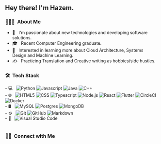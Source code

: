 <h2> Hey there! I'm Hazem.</h2>

<h3> 👨🏻‍💻 &nbsp;About Me </h3>

- 🤔 &nbsp; I'm passionate about new technologies and developing software solutions.
- 🎓 &nbsp; Recent Computer Engineering graduate.
- 🌱 &nbsp; Interested in learning more about Cloud Architecture, Systems Design and Machine Learning.
- ✍️ &nbsp; Practicing Translation and Creative writing as hobbies/side hustles.

<h3> 🛠 &nbsp;Tech Stack</h3>

<div>
- 💻 &nbsp;
<img alt="Python" src="https://img.shields.io/badge/-Python-333333?style=flat&logo=Python">
<img alt="Javascript" src="https://img.shields.io/badge/-Javascript-333333?style=flat&logo=Javascript">
<img alt="Java" src="https://img.shields.io/badge/-Java-333333?style=flat&logo=Java">
<img alt="C++" src="https://img.shields.io/badge/-C++-333333?style=flat&logo=C%2B%2B">
</div>
<div>
- 🌐 &nbsp;
<img alt="HTML5" src="https://img.shields.io/badge/-HTML5-333333?style=flat&logo=HTML5">
<img alt="CSS" src="https://img.shields.io/badge/-CSS-333333?style=flat&logo=CSS">
<img alt="Typescript" src="https://img.shields.io/badge/-Typescript-333333?style=flat&logo=Typescript">
<img alt="Node.js" src="https://img.shields.io/badge/-Node.js-333333?style=flat&logo=Node.js">
<img alt="React" src="https://img.shields.io/badge/-React-333333?style=flat&logo=React">
<img alt="Flutter" src="https://img.shields.io/badge/-Flutter-333333?style=flat&logo=Flutter">
<img alt="CircleCI" src="https://img.shields.io/badge/-CircleCI-333333?style=flat&logo=CircleCI">
<img alt="Docker" src="https://img.shields.io/badge/-Docker-333333?style=flat&logo=Docker">
</div>
<div>
- 🛢 &nbsp;
<img alt="MySQL" src="https://img.shields.io/badge/-MySQL-333333?style=flat&logo=mysql">
<img alt="Postgres" src="https://img.shields.io/badge/-Postgres-333333?style=flat&logo=Postgres">
<img alt="MongoDB" src="https://img.shields.io/badge/-MongoDB-333333?style=flat&logo=MongoDB">
</div>
<div>
- ⚙️ &nbsp;
<img alt="Git" src="https://img.shields.io/badge/-Git-333333?style=flat&logo=git">
<img alt="GitHub" src="https://img.shields.io/badge/-GitHub-333333?style=flat&logo=github">
<img alt="Markdown" src="https://img.shields.io/badge/-Markdown-333333?style=flat&logo=markdown">
</div>
<div>
- 🔧 &nbsp;
<img alt="Visual Studio Code" src="https://img.shields.io/badge/-Visual%20Studio%20Code-333333?style=flat&logo=visual-studio-code&logoColor=007ACC">
</div>

<br/>

<h3> 🤝🏻 &nbsp;Connect with Me </h3>
<p align="center">
<a href="https://www.linkedin.com/in/hazem-muhammad-zaki-423434159/" target="_blank><img alt="LinkedIn" src="https://img.shields.io/badge/LinkedIn-Hazem%20Mousa-blue?style=flat-square&logo=linkedin"></a>
</p>
